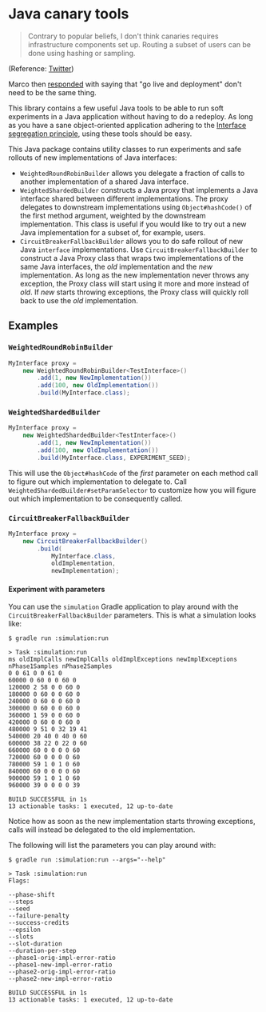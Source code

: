 Java canary tools
=================
> Contrary to popular beliefs, I don't think canaries requires infrastructure components set up. Routing a subset of users can be done using hashing or sampling.

(Reference: [Twitter](https://twitter.com/JensRantil/status/1436330953434091524))

Marco then
[responded](https://twitter.com/gentoomaniac/status/1436633272403087364) with
saying that "go live and deployment" don't need to be the same thing.

This library contains a few useful Java tools to be able to run soft
experiments in a Java application without having to do a redeploy. As long as
you have a sane object-oriented application adhering to the [Interface
segregation
principle](https://en.wikipedia.org/wiki/Interface_segregation_principle),
using these tools should be easy.

This Java package contains utility classes to run experiments and safe rollouts
of new implementations of Java interfaces:

 * `WeightedRoundRobinBuilder` allows you delegate a fraction of calls to
   another implementation of a shared Java interface.
 * `WeightedShardedBuilder` constructs a Java proxy that implements a Java
   interface shared between different implementations. The proxy delegates to
   downstream implementations using `Object#hashCode()` of the first method
   argument, weighted by the downstream implementation. This class is useful if
   you would like to try out a new Java implementation for a subset of, for
   example, users.
 * `CircuitBreakerFallbackBuilder` allows you to do safe rollout of new Java
   `interface` implementations. Use `CircuitBreakerFallbackBuilder` to
   construct a Java Proxy class that wraps two implementations of the same Java
   interfaces, the _old_ implementation and the _new_ implementation. As long as
   the new implementation never throws any exception, the Proxy class will start
   using it more and more instead of _old_. If _new_ starts throwing exceptions,
   the Proxy class will quickly roll back to use the _old_ implementation.

Examples
--------
### `WeightedRoundRobinBuilder`

```java
MyInterface proxy =
    new WeightedRoundRobinBuilder<TestInterface>()
        .add(1, new NewImplementation())
        .add(100, new OldImplementation())
        .build(MyInterface.class);
```

### `WeightedShardedBuilder`

```java
MyInterface proxy =
    new WeightedShardedBuilder<TestInterface>()
        .add(1, new NewImplementation())
        .add(100, new OldImplementation())
        .build(MyInterface.class, EXPERIMENT_SEED);
```
This will use the `Object#hashCode` of the _first_ parameter on each method
call to figure out which implementation to delegate to. Call
`WeightedShardedBuilder#setParamSelector` to customize how you will figure out
which implementation to be consequently called.

### `CircuitBreakerFallbackBuilder`

```java
MyInterface proxy =
    new CircuitBreakerFallbackBuilder()
        .build(
            MyInterface.class,
            oldImplementation,
            newImplementation);
```

#### Experiment with parameters

You can use the `simulation` Gradle application to play around with the
`CircuitBreakerFallbackBuilder` parameters. This is what a simulation looks like:

```
$ gradle run :simulation:run

> Task :simulation:run
ms oldImplCalls newImplCalls oldImplExceptions newImplExceptions nPhase1Samples nPhase2Samples
0 0 61 0 0 61 0
60000 0 60 0 0 60 0
120000 2 58 0 0 60 0
180000 0 60 0 0 60 0
240000 0 60 0 0 60 0
300000 0 60 0 0 60 0
360000 1 59 0 0 60 0
420000 0 60 0 0 60 0
480000 9 51 0 32 19 41
540000 20 40 0 40 0 60
600000 38 22 0 22 0 60
660000 60 0 0 0 0 60
720000 60 0 0 0 0 60
780000 59 1 0 1 0 60
840000 60 0 0 0 0 60
900000 59 1 0 1 0 60
960000 39 0 0 0 0 39

BUILD SUCCESSFUL in 1s
13 actionable tasks: 1 executed, 12 up-to-date
```
Notice how as soon as the new implementation starts throwing exceptions, calls
will instead be delegated to the old implementation.

The following will list the parameters you can play around with:
```
$ gradle run :simulation:run --args="--help"

> Task :simulation:run
Flags:

--phase-shift
--steps
--seed
--failure-penalty
--success-credits
--epsilon
--slots
--slot-duration
--duration-per-step
--phase1-orig-impl-error-ratio
--phase1-new-impl-error-ratio
--phase2-orig-impl-error-ratio
--phase2-new-impl-error-ratio

BUILD SUCCESSFUL in 1s
13 actionable tasks: 1 executed, 12 up-to-date
```
